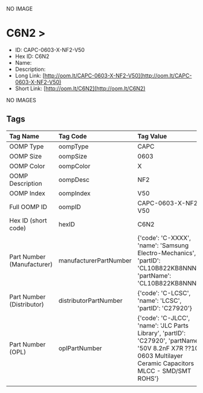 


  
NO IMAGE  
# C6N2 > 

- ID: CAPC-0603-X-NF2-V50
- Hex ID: C6N2
- Name: 
- Description: 
- Long Link: [http://oom.lt/CAPC-0603-X-NF2-V50](http://oom.lt/CAPC-0603-X-NF2-V50)
- Short Link: [http://oom.lt/C6N2](http://oom.lt/C6N2)
  
NO IMAGES  
## Tags
  

|Tag Name|Tag Code|Tag Value|
| :--- | :--- | :--- |
|OOMP Type|oompType|CAPC|
|OOMP Size|oompSize|0603|
|OOMP Color|oompColor|X|
|OOMP Description|oompDesc|NF2|
|OOMP Index|oompIndex|V50|
|Full OOMP ID|oompID|CAPC-0603-X-NF2-V50|
|Hex ID (short code)|hexID|C6N2|
|Part Number (Manufacturer)|manufacturerPartNumber|{'code': 'C-XXXX', 'name': 'Samsung Electro-Mechanics', 'partID': 'CL10B822KB8NNNC', 'partName': 'CL10B822KB8NNNC'}|
|Part Number (Distributor)|distributorPartNumber|{'code': 'C-LCSC', 'name': 'LCSC', 'partID': 'C27920'}|
|Part Number (OPL)|oplPartNumber|{'code': 'C-JLCC', 'name': 'JLC Parts Library', 'partID': 'C27920', 'partName': '50V 8.2nF X7R ??10% 0603  Multilayer Ceramic Capacitors MLCC - SMD/SMT ROHS'}|
||||
